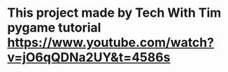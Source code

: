 # This project made by Tech With Tim pygame tutorial https://www.youtube.com/watch?v=jO6qQDNa2UY&t=4586s
